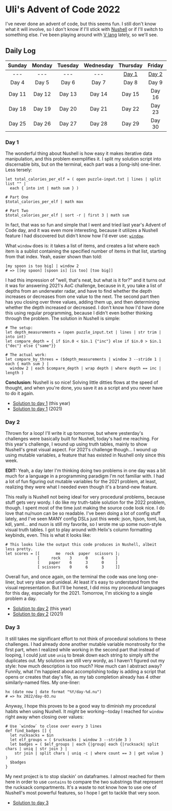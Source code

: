 # Uli's Advent of Code 2022

I've never done an advent of code, but this seems fun. I still don't know what it will involve, so I don't know if I'll stick with [Nushell](https://www.nushell.sh/) or if I'll switch to something else. I've been playing around with [V lang](https://vlang.io/) lately, so we'll see.

## Daily Log

| Sunday | Monday | Tuesday | Wednesday | Thursday | Friday | Saturday |
| :---: | :---: | :---: | :---: | :---: | :---: | :---: |
| --- | --- | --- | --- | [Day 1](https://github.com/UliTroyo/advent-of-code#day-1) |[Day 2](https://github.com/UliTroyo/advent-of-code#day-2) | [Day 3](https://github.com/UliTroyo/advent-of-code#day-3) |
| Day 4 | Day 5 | Day 6 | Day 7 | Day 8 | Day 9 | Day 10 |
| Day 11 | Day 12 | Day 13 | Day 14 | Day 15 | Day 16 | Day 17 |
| Day 18 | Day 19 | Day 20 | Day 21 | Day 22 | Day 23 | Day 24 |
| Day 25 | Day 26 | Day 27 | Day 28 | Day 29 | Day 30 | Day 31 |

### Day 1

The wonderful thing about Nushell is how easy it makes iterative data manipulation, and this problem exemplifies it. I split my solution script into discernable bits, but on the terminal, each part was a (long-ish) one-liner. Less tersely:

```nu
let total_calories_per_elf = ( open puzzle-input.txt | lines | split list "" |
  each { into int | math sum } )

# Part One
$total_calories_per_elf | math max

# Part Two
$total_calories_per_elf | sort -r | first 3 | math sum
```

In fact, that was so fun and simple that I went and tried last year's Advent of Code day, and it was even more interesting, because it utilizes a Nushell feature I had discovered but didn't know how I'd ever use: [`window`](https://www.nushell.sh/book/commands/window.html).

What `window` does is: it takes a list of items, and creates a list where each item is a sublist containing the specified number of items in that list, starting from that index. Yeah, easier shown than told:

```nu
[my spoon is too big] | window 2
# => [[my spoon] [spoon is] [is too] [too big]]
```

I had this impression of "well, that's neat, but what is it for?" and it turns out it was for answering 2021's AoC challenge, because in it, you take a list of depths from an underwater radar, and have to find whether the depth increases or decreases from one value to the next. The second part then has you closing over three values, adding them up, and then determining whether the depth increased or decreased. I don't know how I'd have done this using regular programming, because I didn't even bother thinking through the problem. The solution in Nushell is simple:

```nu
# The setup:
let depth_measurements = (open puzzle_input.txt | lines | str trim | into int)
let compare_depth = { if $in.0 < $in.1 {"inc"} else if $in.0 > $in.1 {"dec"} else {"same"}}

# The actual work:
let compare_by_threes = ($depth_measurements | window 3 --stride 1 | each { math sum } |
  window 2 | each $compare_depth | wrap depth | where depth == inc | length )
```

**Conclusion:** Nushell is so nice! Solving little ditties flows at the speed of thought, and when you're done, you save it as a script and you never have to do it again.

- [Solution to day 1](https://github.com/UliTroyo/advent-of-code/blob/main/2022/day-01.nu) (this year)
- [Solution to day 1](https://github.com/UliTroyo/advent-of-code/blob/main/2021/day-01.nu) (2021)

### Day 2

Thrown for a loop! I'll write it up tomorrow, but where yesterday's challenges were basically built for Nushell, today's had me reaching. For this year's challenge, I wound up using truth tables, mainly to show Nushell's  great visual aspect. For 2021's challenge though... I wound up using mutable variables, a feature that has existed in Nushell only since this week.

**EDIT:** Yeah, a day later I'm thinking doing two problems in one day was a bit much for a language in a programming paradigm I'm not familiar with. I had a lot of fun figuring out mutable variables for the 2021 problem, at least, realizing they were what I needed even though it's a brand-new feature.

This really is Nushell not being ideal for very procedural problems, because stuff gets very wordy. I do like my truth-table solution for the 2022 problem, though. I spent most of the time just making the source code look nice. I do love that nu/nuon can be so readable. I've been doing a lot of config stuff lately, and I've seen MANY config DSLs just this week: json, hjson, toml, lua, kdl, yaml... and nuon is still my favorite, so I wrote me up some nuon-style visual truth tables. I got to play around with Helix's column formatting keybinds, even. This is what it looks like:

```nu
# This looks like the output this code produces in Nushell, albeit less pretty.
let scores = [[       me  rock  paper  scissors ];
              [     rock    3      0      6     ]
              [    paper    6      3      0     ]
              [ scissors    0      6      3     ]]
```
Overall fun, and once again, on the terminal the code was one long one-liner, but very slow and unideal. At least it's easy to understand from the visual representation. But I'll be honest, I did miss my procedural languages for this day, especially for the 2021. Tomorrow, I'm sticking to a single problem a day.

- [Solution to day 2](https://github.com/UliTroyo/advent-of-code/blob/main/2022/day-02.nu) (this year)
- [Solution to day 2](https://github.com/UliTroyo/advent-of-code/blob/main/2021/day-02.nu) (2021)

### Day 3

It still takes me significant effort to not think of procedural solutions to these challenges. I had already done another mutable variable monstrosity for the first part, when I realized while working in the second part that instead of looping, I could just use `uniq` to break down each string to simply sift the duplicates out. My solutions are still very wordy, as I haven't figured out my style: how much description is too much? How much can I abstract away? Funnily, what I'm happiest about accomplishing today is adding a script that opens or creates that day's file, as my tab completion already has 4 other similarly-named files. My one-liner:

```nu
hx (date now | date format "%Y/day-%d.nu")
# => hx 2022/day-03.nu
```

Anyway, I hope this proves to be a good way to diminish my procedural habits when using Nushell. It _might_ be working--today I reached for `window` right away when closing over values:

```nu
# Use `window` to close over every 3 lines
def find_badges [] {
  let rucksacks = $in
  let elf_groups = ( $rucksacks | window 3 --stride 3 )
  let badges = ( $elf_groups | each {|group| each {|rucksack| split chars | uniq | str join } |
    str join | split chars | uniq -c | where count == 3 | get value } )
  $badges
}
```

My next project is to stop slackin' on dataframes. I almost reached for them here in order to use `contains` to compare the two substrings that represent the rucksack compartments. It's a waste to not know how to use one of Nushell's most powerful features, so I hope I get to tackle that very soon.

- [Solution to day 3](https://github.com/UliTroyo/advent-of-code/blob/main/2022/day-03.nu)
